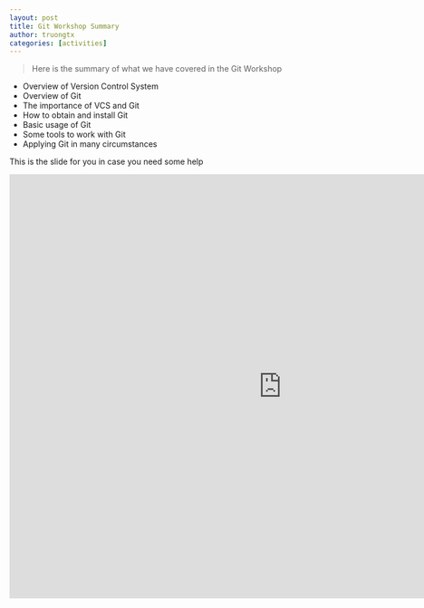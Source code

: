 ```yaml
---
layout: post
title: Git Workshop Summary
author: truongtx
categories: [activities]
---
```


> Here is the summary of what we have covered in the Git Workshop

-   Overview of Version Control System
-   Overview of Git
-   The importance of VCS and Git
-   How to obtain and install Git
-   Basic usage of Git
-   Some tools to work with Git
-   Applying Git in many circumstances

This is the slide for you in case you need some help

<iframe
src="https://docs.google.com/presentation/d/15BvDBfgz0MqsZaisZAT1BJFe_Oshg95SWmMkIQINMY0/embed?start=false&loop=false&delayms=3000"
frameborder="0" width="960" height="749" allowfullscreen="true" mozallowfullscreen="true"
webkitallowfullscreen="true"></iframe>
